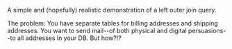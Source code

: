 A simple and (hopefully) realistic demonstration of a left outer join query.

The problem: You have separate tables for billing addresses and shipping addresses. You want to send mail--of both physical and digital persuasions--to all addresses in your DB. But how?!?